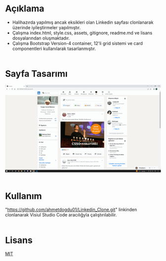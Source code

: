 # Açıklama
- Halihazırda yapılmış ancak eksikleri olan Linkedin sayfası clonlanarak üzerinde iyileştirmeler yapılmıştır.
- Çalışma index.html, style.css, assets, gitignore, readme.md ve lisans dosyalarından oluşmaktadır.
- Çalışma Bootstrap Version-4 container, 12'li grid sistemi ve card componentleri kullanılarak tasarlanmıştır.
<br><br>

# Sayfa Tasarımı
![img](/assets/gif.gif)
<br><br>
# Kullanım
"https://github.com/ahmetdogdu01/Linkedin_Clone.git" linkinden clonlanarak Visiul Studio Code aracılığyla çalıştırılabilir.
<br><br>

# Lisans
[MIT](https://choosealicense.com/licenses/mit/)
